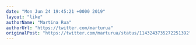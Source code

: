 ```yaml
---
date: "Mon Jun 24 19:45:21 +0000 2019"
layout: "like"
authorName: "Martina Rua"
authorUrl: "https://twitter.com/marturua"
originalPost: "https://twitter.com/marturua/status/1143243735272251392"
---
```

